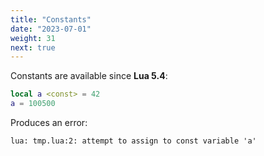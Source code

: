 ```yaml
---
title: "Constants"
date: "2023-07-01"
weight: 31
next: true
---
```


Constants are available since **Lua 5.4**:

```lua
local a <const> = 42
a = 100500
```

Produces an error:

```txt {.fs90}
lua: tmp.lua:2: attempt to assign to const variable 'a'
```
